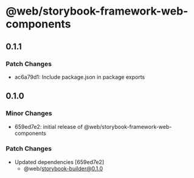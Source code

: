 # @web/storybook-framework-web-components

## 0.1.1

### Patch Changes

- ac6a79d1: Include package.json in package exports

## 0.1.0

### Minor Changes

- 659ed7e2: initial release of @web/storybook-framework-web-components

### Patch Changes

- Updated dependencies [659ed7e2]
  - @web/storybook-builder@0.1.0
